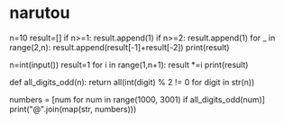 # narutou
n=10
result=[]
if n>=1:
    result.append(1)
if n>=2:
    result.append(1)
for _ in range(2,n):
    result.append(result[-1]+result[-2])
print(result)



n=int(input())
result=1
for i in range(1,n+1):
    result *=i
print(result)

def all_digits_odd(n):
    return all(int(digit) % 2 != 0 for digit in str(n))

numbers = [num for num in range(1000, 3001) if all_digits_odd(num)]
print("@".join(map(str, numbers)))

    
